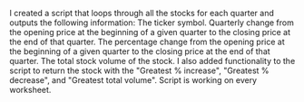 I created a script that loops through all the stocks for each quarter and outputs the following information: 
The ticker symbol. 
Quarterly change from the opening price at the beginning of a given quarter to the closing price at the end of that quarter.
The percentage change from the opening price at the beginning of a given quarter to the closing price at the end of that quarter.
The total stock volume of the stock.
I also added functionality to the script to return the stock with the "Greatest % increase", "Greatest % decrease", and "Greatest total volume".
Script is working on every worksheet.
